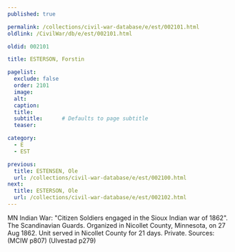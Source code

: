 ```yaml
---
published: true

permalink: /collections/civil-war-database/e/est/002101.html
oldlink: /CivilWar/db/e/est/002101.html

oldid: 002101

title: ESTERSON, Forstin

pagelist:
  exclude: false
  order: 2101
  image: 
  alt:
  caption:
  title:
  subtitle:      # Defaults to page subtitle
  teaser:

category: 
  - E 
  - EST

previous:
  title: ESTENSEN, Ole
  url: /collections/civil-war-database/e/est/002100.html  
next:
  title: ESTERSON, Ole
  url: /collections/civil-war-database/e/est/002102.html   
---
```

MN Indian War: &quot;Citizen Soldiers engaged in the Sioux Indian war of 1862&quot;. The Scandinavian Guards. Organized in Nicollet County, Minnesota, on 27 Aug 1862. Unit served in Nicollet County for 21 days. Private. Sources: (MCIW p807) (Ulvestad p279)